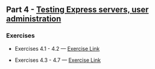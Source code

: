 ## Part 4 - [Testing Express servers, user administration](https://fullstackopen.com/en/part4)

### Exercises

- Exercises 4.1 - 4.2 — [Exercise Link](https://fullstackopen.com/en/part4/structure_of_backend_application_introduction_to_testing#exercises-4-1-4-2)

- Exercises 4.3 - 4.7 — [Exercise Link](https://fullstackopen.com/en/part4/structure_of_backend_application_introduction_to_testing#exercises-4-3-4-7)
